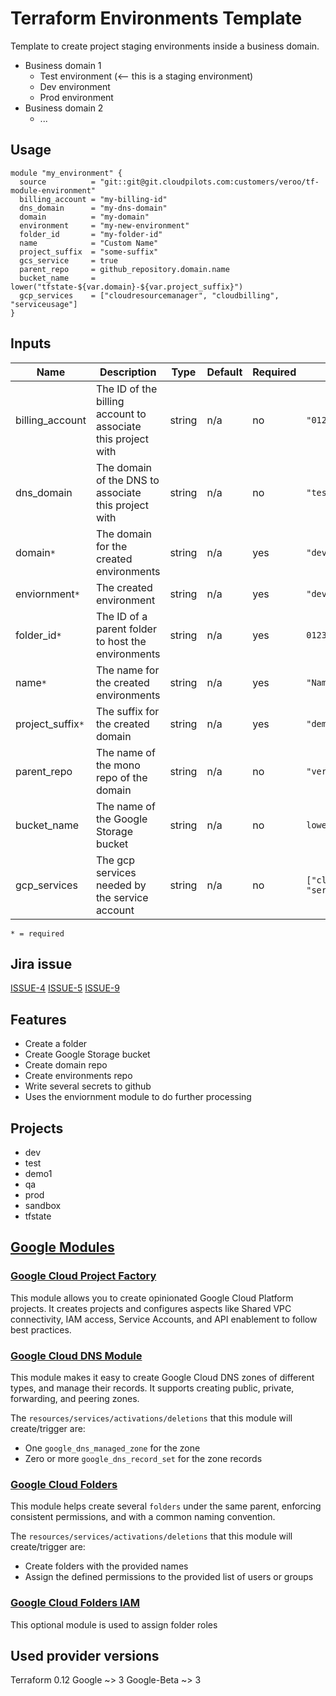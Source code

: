 # Terraform Environments Template

Template to create project staging environments inside a business domain.

- Business domain 1
  - Test environment (<-- this is a staging environment)
  - Dev environment
  - Prod environment
- Business domain 2
  - ...

## Usage

```hcl
module "my_environment" {
  source          = "git::git@git.cloudpilots.com:customers/veroo/tf-module-environment"
  billing_account = "my-billing-id"
  dns_domain      = "my-dns-domain"
  domain          = "my-domain"
  environment     = "my-new-environment"
  folder_id       = "my-folder-id"
  name            = "Custom Name"
  project_suffix  = "some-suffix"
  gcs_service     = true
  parent_repo     = github_repository.domain.name
  bucket_name     = lower("tfstate-${var.domain}-${var.project_suffix}")
  gcp_services    = ["cloudresourcemanager", "cloudbilling", "serviceusage"]
}
```

## Inputs

| Name              | Description                                                  | Type   | Default | Required | Example                                                    |
| ----------------- | ------------------------------------------------------------ | ------ | ------- | -------- | ---------------------------------------------------------- |
| billing_account   | The ID of the billing account to associate this project with | string | n/a     | no       | `"012345-ABCDEF-67890G"`                                   |
| dns_domain        | The domain of the DNS to associate this project with         | string | n/a     | no       | `"test-demo-45.cpl.cloud"`                                 |
| domain`*`         | The domain for the created environments                      | string | n/a     | yes      | `"dev"`                                                    |
| enviornment`*`    | The created environment                                      | string | n/a     | yes      | `"dev"`                                                    |
| folder_id`*`      | The ID of a parent folder to host the environments           | string | n/a     | yes      | `01234567898`                                              |
| name`*`           | The name for the created environments                        | string | n/a     | yes      | `"Namespace"`                                              |
| project_suffix`*` | The suffix for the created domain                            | string | n/a     | yes      | `"demo"`                                                   |
| parent_repo       | The name of the mono repo of the domain                      | string | n/a     | no       | `"veroo-io"`                                               |
| bucket_name       | The name of the Google Storage bucket                        | string | n/a     | no       | `lower("tfstate-${var.domain}-${var.project_suffix}")`     |
| gcp_services      | The gcp services needed by the service account               | string | n/a     | no       | `["cloudresourcemanager", "cloudbilling", "serviceusage"]` |

`* = required`

## Jira issue

[ISSUE-4](https://github.com/veroo-io/iac-terraform-project/issues/4)
[ISSUE-5](https://github.com/veroo-io/iac-terraform-project/issues/5)
[ISSUE-9](https://github.com/veroo-io/iac-terraform-project/issues/9)

## Features

- Create a folder
- Create Google Storage bucket
- Create domain repo
- Create environments repo
- Write several secrets to github
- Uses the enviornment module to do further processing

## Projects

- dev
- test
- demo1
- qa
- prod
- sandbox
- tfstate

## [Google Modules](https://github.com/terraform-google-modules)

### [Google Cloud Project Factory](https://github.com/terraform-google-modules/terraform-google-project-factory)

This module allows you to create opinionated Google Cloud Platform projects. It creates projects and configures aspects like Shared VPC connectivity, IAM access, Service Accounts, and API enablement to follow best practices.

### [Google Cloud DNS Module](https://github.com/terraform-google-modules/terraform-google-cloud-dns)

This module makes it easy to create Google Cloud DNS zones of different types, and manage their records. It supports creating public, private, forwarding, and peering zones.

The `resources/services/activations/deletions` that this module will create/trigger are:

- One `google_dns_managed_zone` for the zone
- Zero or more `google_dns_record_set` for the zone records

### [Google Cloud Folders](https://github.com/terraform-google-modules/terraform-google-folders)

This module helps create several `folders` under the same parent, enforcing consistent permissions, and with a common naming convention.

The `resources/services/activations/deletions` that this module will create/trigger are:

- Create folders with the provided names
- Assign the defined permissions to the provided list of users or groups

### [Google Cloud Folders IAM](https://github.com/terraform-google-modules/terraform-google-iam/tree/master/modules/folders_iam)

This optional module is used to assign folder roles

## Used provider versions

Terraform 0.12
Google ~> 3
Google-Beta ~> 3
